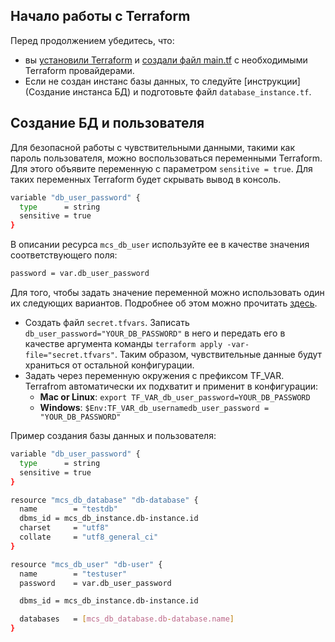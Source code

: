 ## Начало работы с Terraform

Перед продолжением убедитесь, что:

- вы [установили Terraform](https://mcs.mail.ru/docs/ru/additionals/terraform/terraform-installation) и [создали файл main.tf](https://mcs.mail.ru/docs/ru/dbs/dbaas/api/terraform-for-dbaas) с необходимыми Terraform провайдерами.
- Если не создан инстанс базы данных, то следуйте [инструкции](Создание инстанса БД) и подготовьте файл `database_instance.tf`.

## Создание БД и пользователя

Для безопасной работы с чувствительными данными, такими как пароль пользователя, можно воспользоваться переменными Terraform.
Для этого объявите переменную c параметром `sensitive = true`. Для таких переменных Terraform будет скрывать вывод в консоль.

``` bash
variable "db_user_password" {
  type      = string
  sensitive = true
}
```

В описании ресурса `mcs_db_user` используйте ее в качестве значения соответствующего поля:

``` bash
password = var.db_user_password
```

Для того, чтобы задать значение переменной можно использовать один их следующих вариантов. Подробнее об этом можно прочитать [здесь](https://learn.hashicorp.com/tutorials/terraform/sensitive-variables).

- Создать файл `secret.tfvars`. Записать `db_user_password="YOUR_DB_PASSWORD"` в него и передать его в качестве аргумента команды `terraform apply -var-file="secret.tfvars"`. Таким образом, чувствительные данные будут храниться от остальной конфигурации.
- Задать через переменную окружения с префиксом TF_VAR. Terrafrom автоматически их подхватит и применит в конфигурации:
  - **Mac or Linux**: `export TF_VAR_db_user_password=YOUR_DB_PASSWORD`
  - **Windows**: `$Env:TF_VAR_db_usernamedb_user_password = "YOUR_DB_PASSWORD"`

Пример создания базы данных и пользователя:

``` bash
variable "db_user_password" {
  type      = string
  sensitive = true
}

resource "mcs_db_database" "db-database" {
  name        = "testdb"
  dbms_id = mcs_db_instance.db-instance.id
  charset     = "utf8"
  collate     = "utf8_general_ci"
}

resource "mcs_db_user" "db-user" {
  name        = "testuser"
  password    = var.db_user_password

  dbms_id = mcs_db_instance.db-instance.id

  databases   = [mcs_db_database.db-database.name]
}
```
